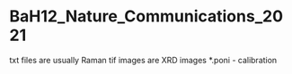 # BaH12_Nature_Communications_2021

txt files are usually Raman
tif images are XRD images
*.poni - calibration
